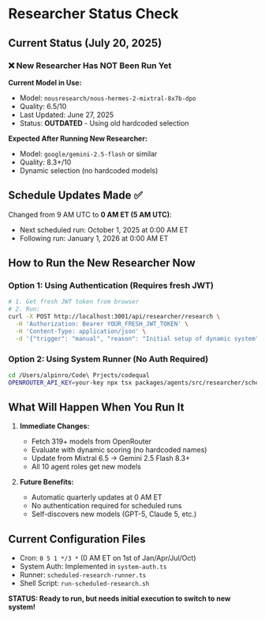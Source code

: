 # Researcher Status Check

## Current Status (July 20, 2025)

### ❌ New Researcher Has NOT Been Run Yet

**Current Model in Use:**
- Model: `nousresearch/nous-hermes-2-mixtral-8x7b-dpo`
- Quality: 6.5/10
- Last Updated: June 27, 2025
- Status: **OUTDATED** - Using old hardcoded selection

**Expected After Running New Researcher:**
- Model: `google/gemini-2.5-flash` or similar
- Quality: 8.3+/10
- Dynamic selection (no hardcoded models)

## Schedule Updates Made ✅

Changed from 9 AM UTC to **0 AM ET (5 AM UTC)**:
- Next scheduled run: October 1, 2025 at 0:00 AM ET
- Following run: January 1, 2026 at 0:00 AM ET

## How to Run the New Researcher Now

### Option 1: Using Authentication (Requires fresh JWT)
```bash
# 1. Get fresh JWT token from browser
# 2. Run:
curl -X POST http://localhost:3001/api/researcher/research \
  -H 'Authorization: Bearer YOUR_FRESH_JWT_TOKEN' \
  -H 'Content-Type: application/json' \
  -d '{"trigger": "manual", "reason": "Initial setup of dynamic system"}'
```

### Option 2: Using System Runner (No Auth Required)
```bash
cd /Users/alpinro/Code\ Prjects/codequal
OPENROUTER_API_KEY=your-key npx tsx packages/agents/src/researcher/scheduled-research-runner.ts
```

## What Will Happen When You Run It

1. **Immediate Changes:**
   - Fetch 319+ models from OpenRouter
   - Evaluate with dynamic scoring (no hardcoded names)
   - Update from Mixtral 6.5 → Gemini 2.5 Flash 8.3+
   - All 10 agent roles get new models

2. **Future Benefits:**
   - Automatic quarterly updates at 0 AM ET
   - No authentication required for scheduled runs
   - Self-discovers new models (GPT-5, Claude 5, etc.)

## Current Configuration Files

- Cron: `0 5 1 */3 *` (0 AM ET on 1st of Jan/Apr/Jul/Oct)
- System Auth: Implemented in `system-auth.ts`
- Runner: `scheduled-research-runner.ts`
- Shell Script: `run-scheduled-research.sh`

**STATUS: Ready to run, but needs initial execution to switch to new system!**